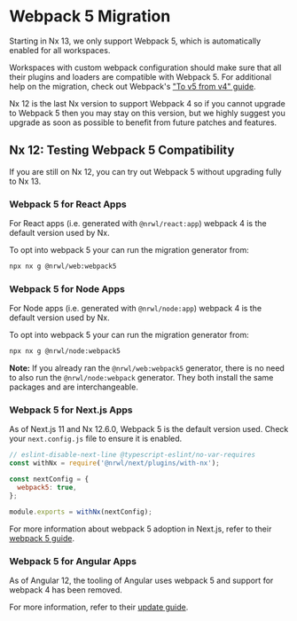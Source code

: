 # Webpack 5 Migration

Starting in Nx 13, we only support Webpack 5, which is automatically enabled for all workspaces.

Workspaces with custom webpack configuration should make sure that all their plugins and loaders are compatible with Webpack 5.
For additional help on the migration, check out Webpack's ["To v5 from v4" guide](https://webpack.js.org/migrate/5/).

Nx 12 is the last Nx version to support Webpack 4 so if you cannot upgrade to Webpack 5 then you may stay on this
version, but we highly suggest you upgrade as soon as possible to benefit from future patches and features.

## Nx 12: Testing Webpack 5 Compatibility

If you are still on Nx 12, you can try out Webpack 5 without upgrading fully to Nx 13.

### Webpack 5 for React Apps

For React apps (i.e. generated with `@nrwl/react:app`) webpack 4 is the default version used by Nx.

To opt into webpack 5 your can run the migration generator from:

```bash
npx nx g @nrwl/web:webpack5
```

### Webpack 5 for Node Apps

For Node apps (i.e. generated with `@nrwl/node:app`) webpack 4 is the default version used by Nx.

To opt into webpack 5 your can run the migration generator from:

```bash
npx nx g @nrwl/node:webpack5
```

**Note:** If you already ran the `@nrwl/web:webpack5` generator, there is no need to also run the `@nrwl/node:webpack`
generator. They both install the same packages and are interchangeable.

### Webpack 5 for Next.js Apps

As of Next.js 11 and Nx 12.6.0, Webpack 5 is the default version used. Check your `next.config.js` file to ensure it is
enabled.

```js
// eslint-disable-next-line @typescript-eslint/no-var-requires
const withNx = require('@nrwl/next/plugins/with-nx');

const nextConfig = {
  webpack5: true,
};

module.exports = withNx(nextConfig);
```

For more information about webpack 5 adoption in Next.js, refer to
their [webpack 5 guide](https://nextjs.org/docs/messages/webpack5).

### Webpack 5 for Angular Apps

As of Angular 12, the tooling of Angular uses webpack 5 and support for webpack 4 has been removed.

For more information, refer to their [update guide](https://angular.io/guide/updating-to-version-12).
